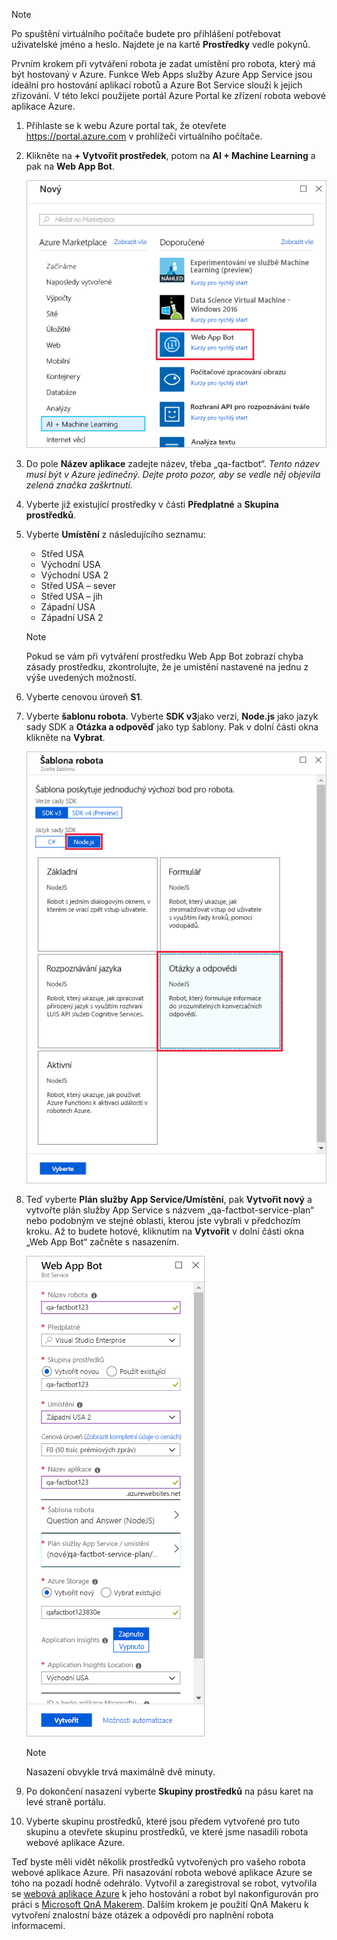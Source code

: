 > [!NOTE]
> Po spuštění virtuálního počítače budete pro přihlášení potřebovat uživatelské jméno a heslo. Najdete je na kartě **Prostředky** vedle pokynů.

Prvním krokem při vytváření robota je zadat umístění pro robota, který má být hostovaný v Azure. Funkce Web Apps služby Azure App Service jsou ideální pro hostování aplikací robotů a Azure Bot Service slouží k jejich zřizování. V této lekci použijete portál Azure Portal ke zřízení robota webové aplikace Azure.

1. Přihlaste se k webu Azure portal tak, že otevřete https://portal.azure.com v prohlížeči virtuálního počítače.

1. Klikněte na **+ Vytvořit prostředek**, potom na **AI + Machine Learning** a pak na **Web App Bot**.

    ![Snímek obrazovky webu Azure Portal zobrazující okno Vytvořit prostředek se zvýrazněným typem prostředku Web App Bot.](../media/2-new-bot-service.png)

1. Do pole **Název aplikace** zadejte název, třeba „qa-factbot“. *Tento název musí být v Azure jedinečný. Dejte proto pozor, aby se vedle něj objevila zelená značka zaškrtnutí.*

1. Vyberte již existující prostředky v části **Předplatné** a **Skupina prostředků**.

1. Vyberte **Umístění** z následujícího seznamu:
    - Střed USA
    - Východní USA
    - Východní USA 2
    - Střed USA – sever
    - Střed USA – jih
    - Západní USA
    - Západní USA 2

    > [!NOTE]
    > Pokud se vám při vytváření prostředku Web App Bot zobrazí chyba zásady prostředku, zkontrolujte, že je umístění nastavené na jednu z výše uvedených možností.

1. Vyberte cenovou úroveň **S1**.

1. Vyberte **šablonu robota**. Vyberte **SDK v3**jako verzi, **Node.js** jako jazyk sady SDK a **Otázka a odpověď** jako typ šablony. Pak v dolní části okna klikněte na **Vybrat**.

    ![Snímek obrazovky webu Azure Portal s oknem šablony robota při vytváření robota se zvýrazněnou volbou Node.js jako jazyka sady SDK a šablony typu Otázka a odpověď.](../media/2-portal-select-template.png)

1. Teď vyberte **Plán služby App Service/Umístění**, pak **Vytvořit nový** a vytvořte plán služby App Service s názvem „qa-factbot-service-plan“ nebo podobným ve stejné oblasti, kterou jste vybrali v předchozím kroku. Až to budete hotové, kliknutím na **Vytvořit** v dolní části okna „Web App Bot“ začněte s nasazením.

    ![Snímek obrazovky webu Azure Portal s ukázkou okna konfigurace pro nového robota webové aplikace Azure.](../media/2-portal-start-bot-creation.png)

    > [!NOTE]
    > Nasazení obvykle trvá maximálně dvě minuty.

1. Po dokončení nasazení vyberte **Skupiny prostředků** na pásu karet na levé straně portálu.
1. Vyberte skupinu prostředků, které jsou předem vytvořené pro tuto skupinu a otevřete skupinu prostředků, ve které jsme nasadili robota webové aplikace Azure.

Teď byste měli vidět několik prostředků vytvořených pro vašeho robota webové aplikace Azure. Při nasazování robota webové aplikace Azure se toho na pozadí hodně odehrálo. Vytvořil a zaregistroval se robot, vytvořila se [webová aplikace Azure](https://azure.microsoft.com/services/app-service/web/) k jeho hostování a robot byl nakonfigurován pro práci s [Microsoft QnA Makerem](https://www.qnamaker.ai/). Dalším krokem je použití QnA Makeru k vytvoření znalostní báze otázek a odpovědí pro naplnění robota informacemi.
